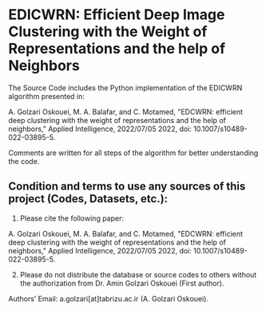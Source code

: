 
# EDICWRN: Efficient Deep Image Clustering with the Weight of Representations and the help of Neighbors

The Source Code includes the Python implementation of the EDICWRN algorithm presented in:

A. Golzari Oskouei, M. A. Balafar, and C. Motamed, "EDCWRN: efficient deep clustering with the weight of representations and the help of neighbors," Applied Intelligence, 2022/07/05 2022, doi: 10.1007/s10489-022-03895-5. 

Comments are written for all steps of the algorithm for better understanding the code.

## Condition and terms to use any sources of this project (Codes, Datasets, etc.):

1) Please cite the following paper:

A. Golzari Oskouei, M. A. Balafar, and C. Motamed, "EDCWRN: efficient deep clustering with the weight of representations and the help of neighbors," Applied Intelligence, 2022/07/05 2022, doi: 10.1007/s10489-022-03895-5. 

2) Please do not distribute the database or source codes to others without the authorization from Dr. Amin Golzari Oskouei (First author).

Authors’ Email: a.golzari[at]tabrizu.ac.ir (A. Golzari Oskouei).



